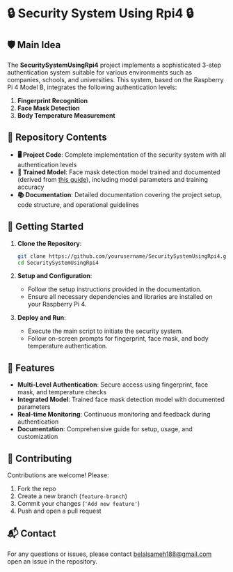 # 🔒 Security System Using Rpi4 🔒

## 🛡️ Main Idea

The **SecuritySystemUsingRpi4** project implements a sophisticated 3-step authentication system suitable for various environments such as companies, schools, and universities. This system, based on the Raspberry Pi 4 Model B, integrates the following authentication levels:

1. **Fingerprint Recognition**
2. **Face Mask Detection**
3. **Body Temperature Measurement**

## 📂 Repository Contents

- **🖥️ Project Code**: Complete implementation of the security system with all authentication levels
- **👤 Trained Model**: Face mask detection model trained and documented (derived from [this guide](https://www.tomshardware.com/how-to/raspberry-pi-face-mask-detector)), including model parameters and training accuracy
- **📚 Documentation**: Detailed documentation covering the project setup, code structure, and operational guidelines

## 🚀 Getting Started

1. **Clone the Repository**:
    ```bash
    git clone https://github.com/yourusername/SecuritySystemUsingRpi4.git
    cd SecuritySystemUsingRpi4
    ```

2. **Setup and Configuration**:
    - Follow the setup instructions provided in the documentation.
    - Ensure all necessary dependencies and libraries are installed on your Raspberry Pi 4.

3. **Deploy and Run**:
    - Execute the main script to initiate the security system.
    - Follow on-screen prompts for fingerprint, face mask, and body temperature authentication.

## 🌟 Features

- **Multi-Level Authentication**: Secure access using fingerprint, face mask, and temperature checks
- **Integrated Model**: Trained face mask detection model with documented parameters
- **Real-time Monitoring**: Continuous monitoring and feedback during authentication
- **Documentation**: Comprehensive guide for setup, usage, and customization

## 🤝 Contributing

Contributions are welcome! Please:
1. Fork the repo
2. Create a new branch (`feature-branch`)
3. Commit your changes (`'Add new feature'`)
4. Push and open a pull request

## 📬 Contact

For any questions or issues, please contact belalsameh188@gmail.com open an issue in the repository.
